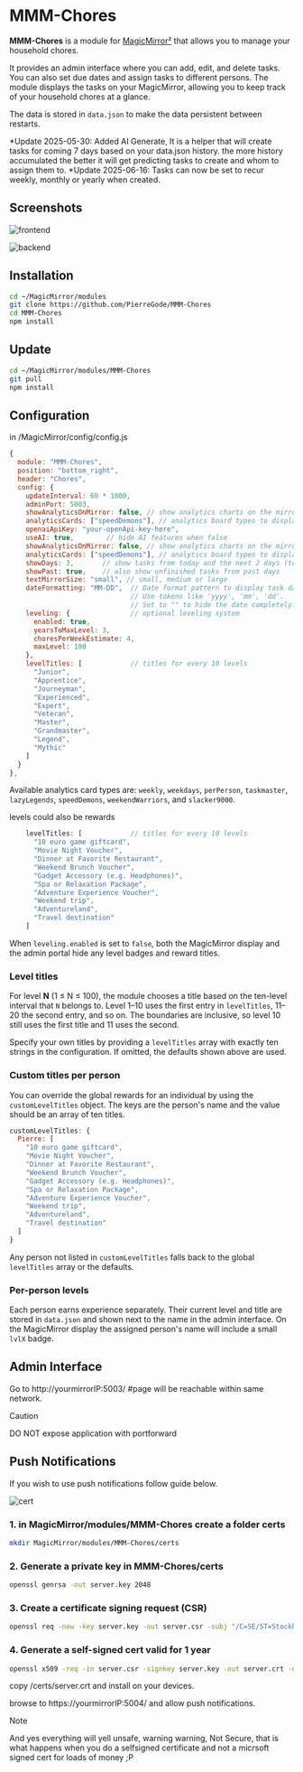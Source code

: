 # MMM-Chores

**MMM-Chores** is a module for [MagicMirror²](https://github.com/MagicMirrorOrg/MagicMirror) that allows you to manage your household chores.

It provides an admin interface where you can add, edit, and delete tasks. You can also set due dates and assign tasks to different persons. The module displays the tasks on your MagicMirror, allowing you to keep track of your household chores at a glance.

The data is stored in `data.json` to make the data persistent between restarts.

*Update 2025-05-30: Added AI Generate, It is a helper that will create tasks for coming 7 days based on your data.json history. the more history accumulated the better it will get predicting tasks to create and whom to assign them to.
*Update 2025-06-16: Tasks can now be set to recur weekly, monthly or yearly when created.

## Screenshots
  
![frontend](img/screenshot1_frontend.png)

![backend](img/admin.png)

## Installation

```bash
cd ~/MagicMirror/modules
git clone https://github.com/PierreGode/MMM-Chores
cd MMM-Chores
npm install
```

## Update

```bash
cd ~/MagicMirror/modules/MMM-Chores
git pull
npm install
```

## Configuration
in /MagicMirror/config/config.js
```js
{
  module: "MMM-Chores",
  position: "bottom_right",
  header: "Chores",
  config: {
    updateInterval: 60 * 1000,
    adminPort: 5003,
    showAnalyticsOnMirror: false, // show analytics charts on the mirror
    analyticsCards: ["speedDemons"], // analytics board types to displa
    openaiApiKey: "your-openApi-key-here",
    useAI: true,        // hide AI features when false
    showAnalyticsOnMirror: false, // show analytics charts on the mirror
    analyticsCards: ["speedDemons"], // analytics board types to display
    showDays: 3,       // show tasks from today and the next 2 days (total 3 days)
    showPast: true,    // also show unfinished tasks from past days
    textMirrorSize: "small", // small, medium or large
    dateFormatting: "MM-DD",  // Date format pattern to display task dates.
                              // Use tokens like 'yyyy', 'mm', 'dd'.
                              // Set to "" to hide the date completely.
    leveling: {               // optional leveling system
      enabled: true,
      yearsToMaxLevel: 3,
      choresPerWeekEstimate: 4,
      maxLevel: 100
    },
    levelTitles: [            // titles for every 10 levels
      "Junior",
      "Apprentice",
      "Journeyman",
      "Experienced",
      "Expert",
      "Veteran",
      "Master",
      "Grandmaster",
      "Legend",
      "Mythic"
    ]
  }
},
```

Available analytics card types are: `weekly`, `weekdays`, `perPerson`,
`taskmaster`, `lazyLegends`, `speedDemons`, `weekendWarriors`, and `slacker9000`.

levels could also be rewards
```js
    levelTitles: [            // titles for every 10 levels
      "10 euro game giftcard",
      "Movie Night Voucher",
      "Dinner at Favorite Restaurant",
      "Weekend Brunch Voucher",
      "Gadget Accessory (e.g. Headphones)",
      "Spa or Relaxation Package",
      "Adventure Experience Voucher",
      "Weekend trip",
      "Adventureland",
      "Travel destination"
    ]
```



When `leveling.enabled` is set to `false`, both the MagicMirror display and the
admin portal hide any level badges and reward titles.

### Level titles

For level **N** (1 ≤ N ≤ 100), the module chooses a title based on the ten-level
interval that `N` belongs to. Level 1–10 uses the first entry in `levelTitles`,
11–20 the second entry, and so on. The boundaries are inclusive, so level 10
still uses the first title and 11 uses the second.

Specify your own titles by providing a `levelTitles` array with exactly ten
strings in the configuration. If omitted, the defaults shown above are used.

### Custom titles per person

You can override the global rewards for an individual by using the
`customLevelTitles` object. The keys are the person's name and the value should
be an array of ten titles.

```js
customLevelTitles: {
  Pierre: [
    "10 euro game giftcard",
    "Movie Night Voucher",
    "Dinner at Favorite Restaurant",
    "Weekend Brunch Voucher",
    "Gadget Accessory (e.g. Headphones)",
    "Spa or Relaxation Package",
    "Adventure Experience Voucher",
    "Weekend trip",
    "Adventureland",
    "Travel destination"
  ]
}
```

Any person not listed in `customLevelTitles` falls back to the global
`levelTitles` array or the defaults.

### Per-person levels

Each person earns experience separately. Their current level and title are stored
in `data.json` and shown next to the name in the admin interface. On the
MagicMirror display the assigned person's name will include a small
`lvlX` badge.

## Admin Interface

Go to http://yourmirrorIP:5003/ #page will be reachable within same network.
> [!CAUTION]
> DO NOT expose application with portforward

## Push Notifications

If you wish to use push notifications follow guide below. 

![cert](img/screenshot3_cert.png)

### 1. in MagicMirror/modules/MMM-Chores create a folder certs

```bash
mkdir MagicMirror/modules/MMM-Chores/certs
```

### 2. Generate a private key in MMM-Chores/certs

```bash
openssl genrsa -out server.key 2048
```

### 3. Create a certificate signing request (CSR)

```bash
openssl req -new -key server.key -out server.csr -subj "/C=SE/ST=Stockholm/L=Stockholm/O=Home/CN=192.168.1.192" <--- YOUR IP
```

### 4. Generate a self-signed cert valid for 1 year

```bash
openssl x509 -req -in server.csr -signkey server.key -out server.crt -days 365
```

copy /certs/server.crt and install on your devices.

browse to https://yourmirrorIP:5004/ and allow push notifications.

> [!NOTE]
> And yes everything will yell unsafe, warning warning, Not Secure, that is what happens when you do a selfsigned certificate and not a micrsoft signed cert for loads of money ;P

